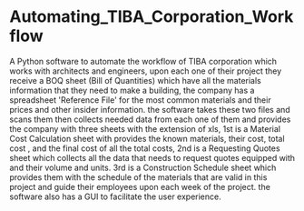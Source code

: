 # Automating_TIBA_Corporation_Workflow
 A Python software to automate the workflow of TIBA corporation which works with architects and engineers, upon each one of their project they receive a BOQ sheet (Bill of Quantities) which have all the materials information that they need to make a building, the company has a spreadsheet 'Reference File' for the most common materials and their prices and other insider information. the software takes these two files and scans them then collects needed data from each one of them and provides the company with three sheets with the extension of xls, 1st is a Material Cost Calculation sheet with provides the known materials, their cost, total cost , and the final cost of all the total costs, 2nd is a Requesting Quotes sheet which collects all the data that needs to request quotes equipped with and their volume and units. 3rd is a Construction Schedule sheet which provides them with the schedule of the materials that are valid in this project and guide their employees upon each week of the project. the software also has a GUI to facilitate the user experience. 
